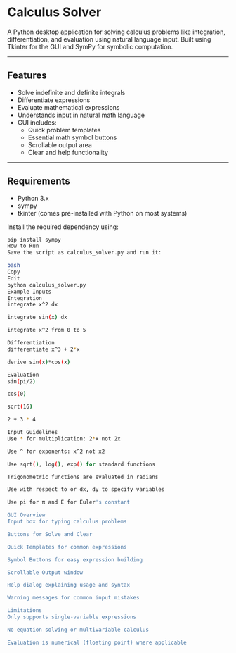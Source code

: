 # Calculus Solver

A Python desktop application for solving calculus problems like integration, differentiation, and evaluation using natural language input. Built using Tkinter for the GUI and SymPy for symbolic computation.

---

## Features

- Solve indefinite and definite integrals
- Differentiate expressions
- Evaluate mathematical expressions
- Understands input in natural math language
- GUI includes:
  - Quick problem templates
  - Essential math symbol buttons
  - Scrollable output area
  - Clear and help functionality

---

## Requirements

- Python 3.x
- sympy
- tkinter (comes pre-installed with Python on most systems)

Install the required dependency using:

```bash
pip install sympy
How to Run
Save the script as calculus_solver.py and run it:

bash
Copy
Edit
python calculus_solver.py
Example Inputs
Integration
integrate x^2 dx

integrate sin(x) dx

integrate x^2 from 0 to 5

Differentiation
differentiate x^3 + 2*x

derive sin(x)*cos(x)

Evaluation
sin(pi/2)

cos(0)

sqrt(16)

2 + 3 * 4

Input Guidelines
Use * for multiplication: 2*x not 2x

Use ^ for exponents: x^2 not x2

Use sqrt(), log(), exp() for standard functions

Trigonometric functions are evaluated in radians

Use with respect to or dx, dy to specify variables

Use pi for π and E for Euler's constant

GUI Overview
Input box for typing calculus problems

Buttons for Solve and Clear

Quick Templates for common expressions

Symbol Buttons for easy expression building

Scrollable Output window

Help dialog explaining usage and syntax

Warning messages for common input mistakes

Limitations
Only supports single-variable expressions

No equation solving or multivariable calculus

Evaluation is numerical (floating point) where applicable